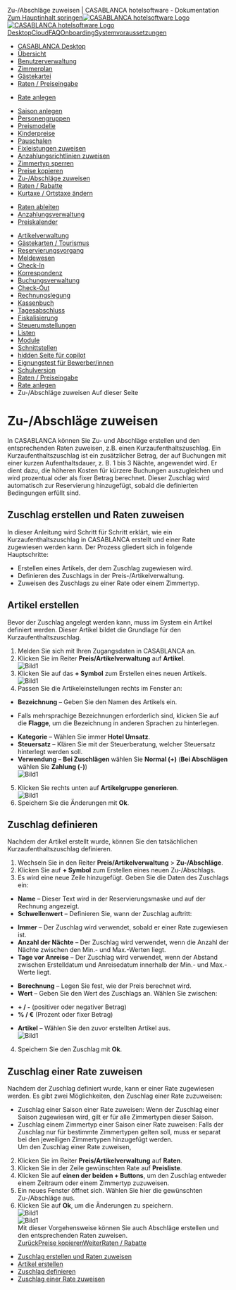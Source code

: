 Zu-/Abschläge zuweisen | CASABLANCA hotelsoftware - Dokumentation  
[Zum Hauptinhalt springen](https://docs.casablanca.at/desktop/raten/rates/shortstay/#__docusaurus_skipToContent_fallback)[![CASABLANCA hotelsoftware Logo](https://docs.casablanca.at/img/logo.png) ![CASABLANCA hotelsoftware Logo](https://docs.casablanca.at/img/Casablanca_LOGO_2022_neg.png)](https://docs.casablanca.at/) [Desktop](https://docs.casablanca.at/desktop/desktop/)[Cloud](https://docs.casablanca.at/cloud/cloud_systems/)[FAQ](https://docs.casablanca.at/faq)[Onboarding](https://docs.casablanca.at/onboarding/fiscalization)[Systemvoraussetzungen](https://docs.casablanca.at/system_requirements)  
* [CASABLANCA Desktop](https://docs.casablanca.at/desktop/desktop/)
* [Übersicht](https://docs.casablanca.at/desktop/interface/)
* [Benutzerverwaltung](https://docs.casablanca.at/desktop/user_management/)
* [Zimmerplan](https://docs.casablanca.at/desktop/room_plan/)
* [Gästekartei](https://docs.casablanca.at/desktop/guest_profile/)
* [Raten / Preiseingabe](https://docs.casablanca.at/desktop/raten/)
+ [Rate anlegen](https://docs.casablanca.at/desktop/raten/rates/)
- [Saison anlegen](https://docs.casablanca.at/desktop/raten/rates/saison)
- [Personengruppen](https://docs.casablanca.at/desktop/raten/rates/person_groups)
- [Preismodelle](https://docs.casablanca.at/desktop/raten/rates/models)
- [Kinderpreise](https://docs.casablanca.at/desktop/raten/rates/kids)
- [Pauschalen](https://docs.casablanca.at/desktop/raten/rates/pauschale)
- [Fixleistungen zuweisen](https://docs.casablanca.at/desktop/raten/rates/fixed)
- [Anzahlungsrichtlinien zuweisen](https://docs.casablanca.at/desktop/raten/rates/advance)
- [Zimmertyp sperren](https://docs.casablanca.at/desktop/raten/rates/roomlock)
- [Preise kopieren](https://docs.casablanca.at/desktop/raten/rates/copy)
- [Zu-/Abschläge zuweisen](https://docs.casablanca.at/desktop/raten/rates/shortstay)
- [Raten / Rabatte](https://docs.casablanca.at/desktop/raten/rates/accommodation_discounts)
- [Kurtaxe / Ortstaxe ändern](https://docs.casablanca.at/desktop/raten/rates/kurtaxe_adjustment)
+ [Raten ableiten](https://docs.casablanca.at/desktop/raten/ableitung/)
+ [Anzahlungsverwaltung](https://docs.casablanca.at/desktop/raten/deposit_management/)
+ [Preiskalender](https://docs.casablanca.at/desktop/raten/preiskalender/)
* [Artikelverwaltung](https://docs.casablanca.at/desktop/articles/)
* [Gästekarten / Tourismus](https://docs.casablanca.at/desktop/guest_cards/)
* [Reservierungsvorgang](https://docs.casablanca.at/desktop/reservation_process/)
* [Meldewesen](https://docs.casablanca.at/desktop/registration/)
* [Check-In](https://docs.casablanca.at/desktop/check_in/)
* [Korrespondenz](https://docs.casablanca.at/desktop/correspondence/)
* [Buchungsverwaltung](https://docs.casablanca.at/desktop/account/)
* [Check-Out](https://docs.casablanca.at/desktop/check-out/)
* [Rechnungslegung](https://docs.casablanca.at/desktop/accounting/)
* [Kassenbuch](https://docs.casablanca.at/desktop/cashbook/)
* [Tagesabschluss](https://docs.casablanca.at/desktop/daily_closing/)
* [Fiskalisierung](https://docs.casablanca.at/desktop/fiscalization/)
* [Steuerumstellungen](https://docs.casablanca.at/desktop/tax_changes/)
* [Listen](https://docs.casablanca.at/desktop/lists/)
* [Module](https://docs.casablanca.at/desktop/module/)
* [Schnittstellen](https://docs.casablanca.at/desktop/interfaces/)
* [hidden Seite für copilot](https://docs.casablanca.at/desktop/hidden_copilot)
* [Eignungstest für Bewerber/innen](https://docs.casablanca.at/desktop/qualification)
* [Schulversion](https://docs.casablanca.at/desktop/schoolversion)  
* [Raten / Preiseingabe](https://docs.casablanca.at/desktop/raten/)
* [Rate anlegen](https://docs.casablanca.at/desktop/raten/rates/)
* Zu-/Abschläge zuweisen
Auf dieser Seite

# Zu-/Abschläge zuweisen  
In CASABLANCA können Sie Zu- und Abschläge erstellen und den entsprechenden Raten zuweisen, z.B. einen Kurzaufenthaltszuschlag. Ein Kurzaufenthaltszuschlag ist ein zusätzlicher Betrag, der auf Buchungen mit einer kurzen Aufenthaltsdauer, z. B. 1 bis 3 Nächte, angewendet wird. Er dient dazu, die höheren Kosten für kürzere Buchungen auszugleichen und wird prozentual oder als fixer Betrag berechnet. Dieser Zuschlag wird automatisch zur Reservierung hinzugefügt, sobald die definierten Bedingungen erfüllt sind.

## Zuschlag erstellen und Raten zuweisen[](https://docs.casablanca.at/desktop/raten/rates/shortstay/#zuschlag-erstellen-und-raten-zuweisen "Direkter Link zu Zuschlag erstellen und Raten zuweisen")  
In dieser Anleitung wird Schritt für Schritt erklärt, wie ein Kurzaufenthaltszuschlag in CASABLANCA erstellt und einer Rate zugewiesen werden kann. Der Prozess gliedert sich in folgende Hauptschritte:  
* Erstellen eines Artikels, der dem Zuschlag zugewiesen wird.
* Definieren des Zuschlags in der Preis-/Artikelverwaltung.
* Zuweisen des Zuschlags zu einer Rate oder einem Zimmertyp.

## Artikel erstellen[](https://docs.casablanca.at/desktop/raten/rates/shortstay/#artikel-erstellen "Direkter Link zu Artikel erstellen")  
Bevor der Zuschlag angelegt werden kann, muss im System ein Artikel definiert werden. Dieser Artikel bildet die Grundlage für den Kurzaufenthaltszuschlag.  
1. Melden Sie sich mit Ihren Zugangsdaten in CASABLANCA an.
2. Klicken Sie im Reiter **Preis/Artikelverwaltung** auf **Artikel**.  
![Bild1](https://docs.casablanca.at/assets/images/preis_artikelverwaltung-2084a980de290f6c77fc343d346ec2ca.png "Preis/Artikelverwaltung")  
3. Klicken Sie auf das **+ Symbol** zum Erstellen eines neuen Artikels.  
![Bild1](https://docs.casablanca.at/assets/images/artikel_neu.png-8649f4106658220876feb025f98611f9.png "Artikel neu")  
4. Passen Sie die Artikeleinstellungen rechts im Fenster an:
* **Bezeichnung** – Geben Sie den Namen des Artikels ein.
+ Falls mehrsprachige Bezeichnungen erforderlich sind, klicken Sie auf die **Flagge**, um die Bezeichnung in anderen Sprachen zu hinterlegen.
* **Kategorie** – Wählen Sie immer **Hotel Umsatz**.
* **Steuersatz** – Klären Sie mit der Steuerberatung, welcher Steuersatz hinterlegt werden soll.
* **Verwendung** – **Bei Zuschlägen** wählen Sie **Normal (+)** (**Bei Abschlägen** wählen Sie **Zahlung (-)**)  
![Bild1](https://docs.casablanca.at/assets/images/ka_zuschlag-bc6ea6e958e32cbc75cec49f7ba3fea8.png "Einstellungen Zuschlag")  
5. Klicken Sie rechts unten auf **Artikelgruppe generieren**.  
![Bild1](https://docs.casablanca.at/assets/images/artikelgruppe-485d55d1d967281459f07a3927cbf796.png "Artikelgruppe neu")  
6. Speichern Sie die Änderungen mit **Ok**.

## Zuschlag definieren[](https://docs.casablanca.at/desktop/raten/rates/shortstay/#zuschlag-definieren "Direkter Link zu Zuschlag definieren")  
Nachdem der Artikel erstellt wurde, können Sie den tatsächlichen Kurzaufenthaltszuschlag definieren.  
1. Wechseln Sie in den Reiter **Preis/Artikelverwaltung** > **Zu-/Abschläge**.
2. Klicken Sie auf **+ Symbol** zum Erstellen eines neuen Zu-/Abschlags.
3. Es wird eine neue Zeile hinzugefügt. Geben Sie die Daten des Zuschlags ein:
* **Name** – Dieser Text wird in der Reservierungsmaske und auf der Rechnung angezeigt.
* **Schwellenwert** – Definieren Sie, wann der Zuschlag auftritt:
+ **Immer** – Der Zuschlag wird verwendet, sobald er einer Rate zugewiesen ist.
+ **Anzahl der Nächte** – Der Zuschlag wird verwendet, wenn die Anzahl der Nächte zwischen den Min.- und Max.-Werten liegt.
+ **Tage vor Anreise** – Der Zuschlag wird verwendet, wenn der Abstand zwischen Erstelldatum und Anreisedatum innerhalb der Min.- und Max.-Werte liegt.
* **Berechnung** – Legen Sie fest, wie der Preis berechnet wird.
* **Wert** – Geben Sie den Wert des Zuschlags an. Wählen Sie zwischen:
+ **+ / -** (positiver oder negativer Betrag)
+ **% / €** (Prozent oder fixer Betrag)
* **Artikel** – Wählen Sie den zuvor erstellten Artikel aus.  
![Bild1](https://docs.casablanca.at/assets/images/ka_zuschlag_einstellungen-ce71ec390a5bf7a5a8b7183d04a7183c.png "Kurzaufenthaltszuschlag")  
4. Speichern Sie den Zuschlag mit **Ok**.

## Zuschlag einer Rate zuweisen[](https://docs.casablanca.at/desktop/raten/rates/shortstay/#zuschlag-einer-rate-zuweisen "Direkter Link zu Zuschlag einer Rate zuweisen")  
Nachdem der Zuschlag definiert wurde, kann er einer Rate zugewiesen werden. Es gibt zwei Möglichkeiten, den Zuschlag einer Rate zuzuweisen:  
* Zuschlag einer Saison einer Rate zuweisen: Wenn der Zuschlag einer Saison zugewiesen wird, gilt er für alle Zimmertypen dieser Saison.
* Zuschlag einem Zimmertyp einer Saison einer Rate zuweisen: Falls der Zuschlag nur für bestimmte Zimmertypen gelten soll, muss er separat bei den jeweiligen Zimmertypen hinzugefügt werden.  
Um den Zuschlag einer Rate zuweisen,  
2. Klicken Sie im Reiter **Preis/Artikelverwaltung** auf **Raten**.
3. Klicken Sie in der Zeile gewünschten Rate auf **Preisliste**.
4. Klicken Sie auf **einen der beiden + Buttons**, um den Zuschlag entweder einem Zeitraum oder einem Zimmertyp zuzuweisen.
5. Ein neues Fenster öffnet sich. Wählen Sie hier die gewünschten Zu-/Abschläge aus.
6. Klicken Sie auf **Ok**, um die Änderungen zu speichern.  
![Bild1](https://docs.casablanca.at/assets/images/zuschlag_saison-5ee057d06dc229275fd560c16037e4af.png "Kurzaufenthaltszuschlag")  
![Bild1](https://docs.casablanca.at/assets/images/zuschlag_zimmertyp-f8288de2c94594400ff4ecb292cb924c.png "Kurzaufenthaltszuschlag")  
Mit dieser Vorgehensweise können Sie auch Abschläge erstellen und den entsprechenden Raten zuweisen.  
[ZurückPreise kopieren](https://docs.casablanca.at/desktop/raten/rates/copy)[WeiterRaten / Rabatte](https://docs.casablanca.at/desktop/raten/rates/accommodation_discounts)  
* [Zuschlag erstellen und Raten zuweisen](https://docs.casablanca.at/desktop/raten/rates/shortstay/#zuschlag-erstellen-und-raten-zuweisen)
* [Artikel erstellen](https://docs.casablanca.at/desktop/raten/rates/shortstay/#artikel-erstellen)
* [Zuschlag definieren](https://docs.casablanca.at/desktop/raten/rates/shortstay/#zuschlag-definieren)
* [Zuschlag einer Rate zuweisen](https://docs.casablanca.at/desktop/raten/rates/shortstay/#zuschlag-einer-rate-zuweisen)